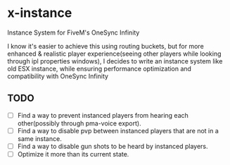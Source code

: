 # x-instance
Instance System for FiveM's OneSync Infinity

I know it's easier to achieve this using routing buckets, but for more enhanced & realistic player experience(seeing other players while looking through ipl properties windows), I decides to write an instance system like old ESX instance, while ensuring performance optimization and compatibility with OneSync Infinity

## TODO
- [ ] Find a way to prevent instanced players from hearing each other(possibly through pma-voice export).
- [ ] Find a way to disable pvp between instanced players that are not in a same instance.
- [ ] Find a way to disable gun shots to be heard by instanced players.
- [ ] Optimize it more than its current state.